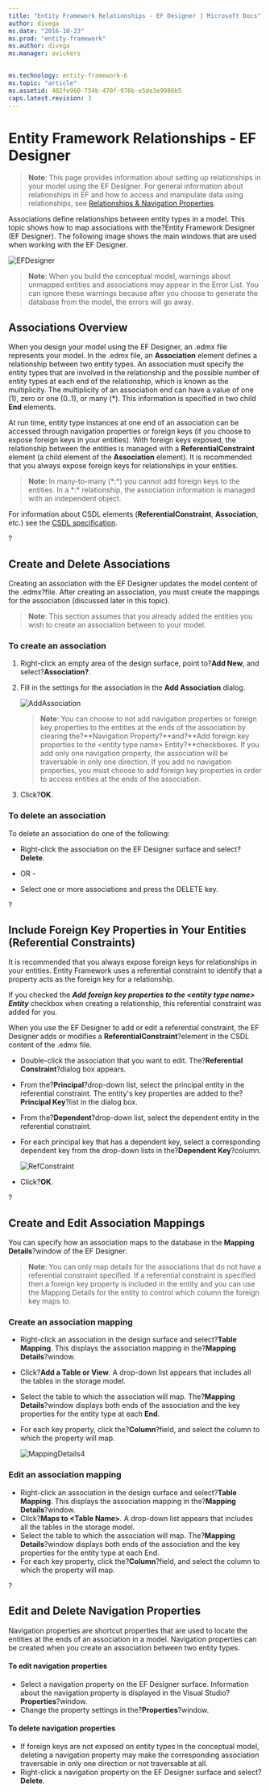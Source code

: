 ```yaml
---
title: "Entity Framework Relationships - EF Designer | Microsoft Docs"
author: divega
ms.date: "2016-10-23"
ms.prod: "entity-framework"
ms.author: divega
ms.manager: avickers
 

ms.technology: entity-framework-6
ms.topic: "article"
ms.assetid: 402fe960-754b-470f-976b-e5de3e9986b5
caps.latest.revision: 3
---
```

# Entity Framework Relationships - EF Designer
> **Note**: This page provides information about setting up relationships in your model using the EF Designer. For general information about relationships in EF and how to access and manipulate data using relationships, see [Relationships & Navigation Properties](../ef6/entity-framework-relationships-and-navigation-properties.md).

Associations define relationships between entity types in a model. This topic shows how to map associations with the?Entity Framework Designer (EF Designer). The following image shows the main windows that are used when working with the EF Designer.

![EFDesigner](../ef6/media/efdesigner.png)

> **Note**: When you build the conceptual model, warnings about unmapped entities and associations may appear in the Error List. You can ignore these warnings because after you choose to generate the database from the model, the errors will go away.

## Associations Overview

When you design your model using the EF Designer, an .edmx file represents your model. In the .edmx file, an **Association** element defines a relationship between two entity types. An association must specify the entity types that are involved in the relationship and the possible number of entity types at each end of the relationship, which is known as the multiplicity. The multiplicity of an association end can have a value of one (1), zero or one (0..1), or many (\*). This information is specified in two child **End** elements.

At run time, entity type instances at one end of an association can be accessed through navigation properties or foreign keys (if you choose to expose foreign keys in your entities). With foreign keys exposed, the relationship between the entities is managed with a **ReferentialConstraint** element (a child element of the **Association** element). It is recommended that you always expose foreign keys for relationships in your entities.

> **Note**: In many-to-many (\*:\*) you cannot add foreign keys to the entities. In a \*:\* relationship, the association information is managed with an independent object.

For information about CSDL elements (**ReferentialConstraint**, **Association**, etc.) see the [CSDL specification](../ef6/entity-framework-csdl-specification.md).

?

## Create and Delete Associations

Creating an association with the EF Designer updates the model content of the .edmx?file. After creating an association, you must create the mappings for the association (discussed later in this topic).

> **Note**: This section assumes that you already added the entities you wish to create an association between to your model.

### To create an association

1.  Right-click an empty area of the design surface, point to?**Add New**, and select?**Association?**.
2.  Fill in the settings for the association in the **Add Association** dialog.
    
    ![AddAssociation](../ef6/media/addassociation.png)
    
    > **Note**: You can choose to not add navigation properties or foreign key properties to the entities at the ends of the association by clearing the?**Navigation Property?**and?**Add foreign key properties to the &lt;entity type name&gt; Entity?**checkboxes. If you add only one navigation property, the association will be traversable in only one direction. If you add no navigation properties, you must choose to add foreign key properties in order to access entities at the ends of the association.
3.  Click?**OK**.

### To delete an association

To delete an association do one of the following:

-   Right-click the association on the EF Designer surface and select?**Delete**.

- OR -

-   Select one or more associations and press the DELETE key.

?

## Include Foreign Key Properties in Your Entities (Referential Constraints)

It is recommended that you always expose foreign keys for relationships in your entities. Entity Framework uses a referential constraint to identify that a property acts as the foreign key for a relationship.

If you checked the ***Add foreign key properties to the &lt;entity type name&gt; Entity*** checkbox when creating a relationship, this referential constraint was added for you.

When you use the EF Designer to add or edit a referential constraint, the EF Designer adds or modifies a **ReferentialConstraint**?element in the CSDL content of the .edmx file.

-   Double-click the association that you want to edit.
    The?**Referential Constraint**?dialog box appears.
-   From the?**Principal**?drop-down list, select the principal entity in the referential constraint.
    The entity's key properties are added to the?**Principal Key**?list in the dialog box.
-   From the?**Dependent**?drop-down list, select the dependent entity in the referential constraint.
-   For each principal key that has a dependent key, select a corresponding dependent key from the drop-down lists in the?**Dependent Key**?column.
    
    ![RefConstraint](../ef6/media/refconstraint.png)
    
-   Click?**OK**.

?

## Create and Edit Association Mappings

You can specify how an association maps to the database in the **Mapping Details**?window of the EF Designer.

> **Note**: You can only map details for the associations that do not have a referential constraint specified. If a referential constraint is specified then a foreign key property is included in the entity and you can use the Mapping Details for the entity to control which column the foreign key maps to.

### Create an association mapping

-   Right-click an association in the design surface and select?**Table Mapping**.
    This displays the association mapping in the?**Mapping Details**?window.
-   Click?**Add a Table or View**.
    A drop-down list appears that includes all the tables in the storage model.
-   Select the table to which the association will map.
    The?**Mapping Details**?window displays both ends of the association and the key properties for the entity type at each **End**.
-   For each key property, click the?**Column**?field, and select the column to which the property will map.
    
    ![MappingDetails4](../ef6/media/mappingdetails4.png)

### Edit an association mapping

-   Right-click an association in the design surface and select?**Table Mapping**.
    This displays the association mapping in the?**Mapping Details**?window.
-   Click?**Maps to &lt;Table Name&gt;**.
    A drop-down list appears that includes all the tables in the storage model.
-   Select the table to which the association will map.
    The?**Mapping Details**?window displays both ends of the association and the key properties for the entity type at each End.
-   For each key property, click the?**Column**?field, and select the column to which the property will map.

?

## Edit and Delete Navigation Properties

Navigation properties are shortcut properties that are used to locate the entities at the ends of an association in a model. Navigation properties can be created when you create an association between two entity types.

#### To edit navigation properties

-   Select a navigation property on the EF Designer surface.
    Information about the navigation property is displayed in the Visual Studio?**Properties**?window.
-   Change the property settings in the?**Properties**?window.

#### To delete navigation properties

-   If foreign keys are not exposed on entity types in the conceptual model, deleting a navigation property may make the corresponding association traversable in only one direction or not traversable at all.
-   Right-click a navigation property on the EF Designer surface and select?**Delete**.

